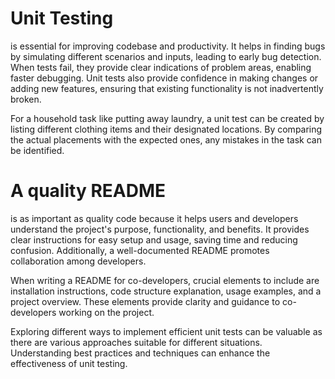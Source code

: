 <h1>Unit Testing</h1> is essential for improving codebase and productivity. It helps in finding bugs by simulating different scenarios and inputs,
leading to early bug detection. When tests fail, they provide clear indications of problem areas, enabling faster debugging.
Unit tests also provide confidence in making changes or adding new features, ensuring that existing functionality is not inadvertently broken.

For a household task like putting away laundry, a unit test can be created by listing different clothing items and their designated locations.
By comparing the actual placements with the expected ones, any mistakes in the task can be identified.

<h1>A quality README</h1> is as important as quality code because it helps users and developers understand the project's purpose, functionality, and benefits.
It provides clear instructions for easy setup and usage, saving time and reducing confusion. Additionally, a well-documented README promotes collaboration among developers.

When writing a README for co-developers, crucial elements to include are installation instructions, code structure explanation, usage examples,
and a project overview. These elements provide clarity and guidance to co-developers working on the project.

Exploring different ways to implement efficient unit tests can be valuable as there are various approaches suitable for different situations.
Understanding best practices and techniques can enhance the effectiveness of unit testing.
